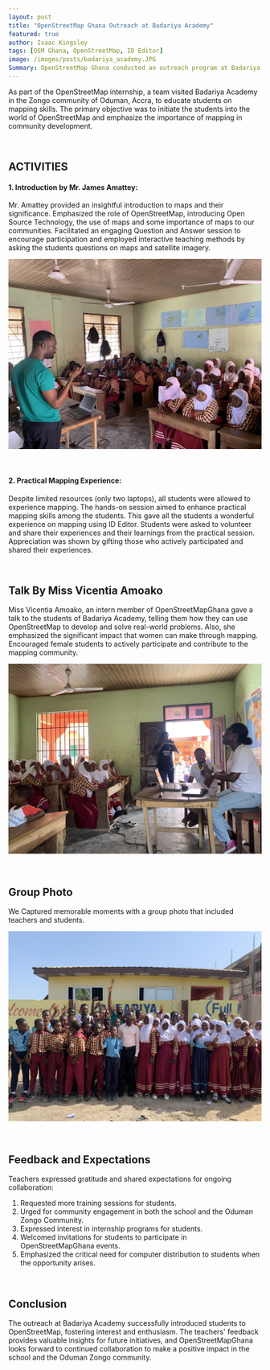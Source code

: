```yaml
---
layout: post
title: "OpenStreetMap Ghana Outreach at Badariya Academy"
featured: true
author: Isaac Kingsley
tags: [OSM Ghana, OpenStreetMap, ID Editor]
image: /images/posts/badariya_academy.JPG
Summary: OpenStreetMap Ghana conducted an outreach program at Badariya Academy to introduce OpenStreetMap to the students of Badariya Academy, teach them basic mapping skills and demonstrate how they can contribute to OpenStreetMap. 
---
```



As part of the OpenStreetMap internship, a team visited Badariya Academy in the Zongo community of Oduman, Accra, to educate students on mapping skills. The primary objective was to initiate the students into the world of OpenStreetMap and emphasize the importance of mapping in community development.

<br>

## ACTIVITIES

#### 1. Introduction by Mr. James Amattey:

Mr. Amattey provided an insightful introduction to maps and their significance. Emphasized the role of OpenStreetMap, introducing Open Source Technology, the use of maps and some importance of maps to our communities. Facilitated an engaging Question and Answer session to encourage participation and employed interactive teaching methods by asking the students questions on maps and satellite imagery.

 ![](/images/posts/badariya_academy1.JPG) 

<br>

#### 2. Practical Mapping Experience:

Despite limited resources (only two laptops), all students were allowed to experience mapping. The hands-on session aimed to enhance practical mapping skills among the students.
This gave all the students a wonderful experience on mapping using ID Editor. Students were asked to volunteer and share their experiences and their learnings from the practical session. Appreciation was shown by gifting those who actively participated and shared their experiences.

<br>

## Talk By Miss Vicentia Amoako

Miss Vicentia Amoako, an intern member of OpenStreetMapGhana gave a talk to the students of Badariya Academy, telling them how they can use OpenStreetMap to develop and solve real-world problems. Also, she emphasized the significant impact that women can make through mapping. Encouraged female students to actively participate and contribute to the mapping community.

 ![](/images/posts/badariya_academy3.JPG) 

<br>

## Group Photo

We Captured memorable moments with a group photo that included teachers and students.

 ![](/images/posts/badariya_academy2.JPG)  

<br>

## Feedback and Expectations

Teachers expressed gratitude and shared expectations for ongoing collaboration:

1. Requested more training sessions for students.
2. Urged for community engagement in both the school and the Oduman Zongo Community.
3. Expressed interest in internship programs for students.
4. Welcomed invitations for students to participate in OpenStreetMapGhana events.
5. Emphasized the critical need for computer distribution to students when the opportunity arises.

<br>

## Conclusion

The outreach at Badariya Academy successfully introduced students to OpenStreetMap, fostering interest and enthusiasm. The teachers' feedback provides valuable insights for future initiatives, and OpenStreetMapGhana looks forward to continued collaboration to make a positive impact in the school and the Oduman Zongo community.

